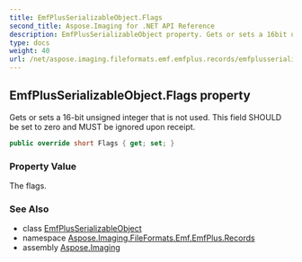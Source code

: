 ```yaml
---
title: EmfPlusSerializableObject.Flags
second_title: Aspose.Imaging for .NET API Reference
description: EmfPlusSerializableObject property. Gets or sets a 16bit unsigned integer that is not used. This field SHOULD be set to zero and MUST be ignored upon receipt
type: docs
weight: 40
url: /net/aspose.imaging.fileformats.emf.emfplus.records/emfplusserializableobject/flags/
---
```

## EmfPlusSerializableObject.Flags property

Gets or sets a 16-bit unsigned integer that is not used. This field SHOULD be set to zero and MUST be ignored upon receipt.

```csharp
public override short Flags { get; set; }
```

### Property Value

The flags.

### See Also

* class [EmfPlusSerializableObject](../)
* namespace [Aspose.Imaging.FileFormats.Emf.EmfPlus.Records](../../emfplusserializableobject/)
* assembly [Aspose.Imaging](../../../)


